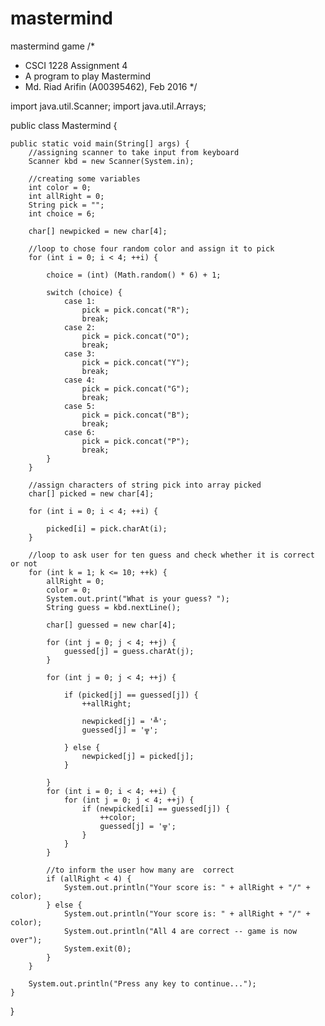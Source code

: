 # mastermind
mastermind game
/*
 * CSCI 1228 Assignment 4   
 * A program to play Mastermind
 * Md. Riad Arifin (A00395462), Feb 2016
 */

import java.util.Scanner;
import java.util.Arrays;

public class Mastermind {

    public static void main(String[] args) {
        //assigning scanner to take input from keyboard
        Scanner kbd = new Scanner(System.in);

        //creating some variables
        int color = 0;
        int allRight = 0;
        String pick = "";
        int choice = 6;

        char[] newpicked = new char[4];

        //loop to chose four random color and assign it to pick
        for (int i = 0; i < 4; ++i) {

            choice = (int) (Math.random() * 6) + 1;

            switch (choice) {
                case 1:
                    pick = pick.concat("R");
                    break;
                case 2:
                    pick = pick.concat("O");
                    break;
                case 3:
                    pick = pick.concat("Y");
                    break;
                case 4:
                    pick = pick.concat("G");
                    break;
                case 5:
                    pick = pick.concat("B");
                    break;
                case 6:
                    pick = pick.concat("P");
                    break;
            }
        }

        //assign characters of string pick into array picked
        char[] picked = new char[4];

        for (int i = 0; i < 4; ++i) {

            picked[i] = pick.charAt(i);
        }

        //loop to ask user for ten guess and check whether it is correct or not
        for (int k = 1; k <= 10; ++k) {
            allRight = 0;
            color = 0;
            System.out.print("What is your guess? ");
            String guess = kbd.nextLine();

            char[] guessed = new char[4];

            for (int j = 0; j < 4; ++j) {
                guessed[j] = guess.charAt(j);
            }

            for (int j = 0; j < 4; ++j) {

                if (picked[j] == guessed[j]) {
                    ++allRight;

                    newpicked[j] = '╩';
                    guessed[j] = '╦';

                } else {
                    newpicked[j] = picked[j];
                }

            }
            for (int i = 0; i < 4; ++i) {
                for (int j = 0; j < 4; ++j) {
                    if (newpicked[i] == guessed[j]) {
                        ++color;
                        guessed[j] = '╦';
                    }
                }
            }

            //to inform the user how many are  correct
            if (allRight < 4) {
                System.out.println("Your score is: " + allRight + "/" + color);
            } else {
                System.out.println("Your score is: " + allRight + "/" + color);
                System.out.println("All 4 are correct -- game is now over");
                System.exit(0);
            }
        }

        System.out.println("Press any key to continue...");
    }

}
